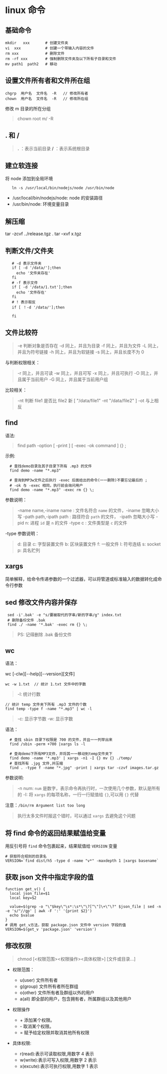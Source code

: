 # linux 命令

## 基础命令

```shell
mkdir   xxx       # 创建文件夹
vi  xxx           # 创建一个带输入内容的文件
rm xxx            # 删除文件
rm -rf xxx        # 强制删除文件夹及以下所有子目录和文件
mv path1  path2   # 移动
```

## 设置文件所有者和文件所在组

```shell
chgrp  用户名  文件名  -R   // 修改所有者
chown  用户名  文件名  -R   // 修改所在组
```

修改 m 目录的所在分组

> chown root m/ -R

## . 和 /

> **.** ：表示当前目录
> **/** ：表示系统根目录

## 建立软连接

将 node 添加到全局环境

```shell
   ln -s /usr/local/bin/nodejs/node /usr/bin/node
```

- /usr/local/bin/nodejs/node: node 的安装路径
- /usr/bin/node: 环境变量目录

## 解压缩

tar -zcvf ../release.tgz .
tar –xvf x.tgz

## 判断文件/文件夹

```shell
   # -d 表示文件夹
   if [ -d '/data/'];then
     echo '文件夹存在'
   fi
   # -f 表示文件
   if [ -d '/data/1.txt'];then
     echo '文件存在'
   fi
   # ! 表示取反
   if [ ！-d '/data/'];then

   fi
```

## 文件比较符

> -e 判断对象是否存在
> -d 同上，并且为目录
> -f 同上，并且为文件
> -L 同上，并且为符号链接
> -h 同上，并且为软链接
> -s 同上，并且长度不为 0

与判断权限相关：

> -r 同上，并且可读
> -w 同上，并且可写
> -x 同上，并且可执行
> -O 同上，并且属于当前用户
> -G 同上，并且属于当前用户组

比较相关：

> -nt 判断 file1 是否比 file2 新 [ "/data/file1" -nt "/data/file2" ]
> -ot 与上相反

## find

语法:

> find path -option [ -print ] [ -exec -ok command ] {} \;

示例:

```shell
  # 查找demo目录及其子目录下所有 .mp3 的文件
  find demo -name "*.mp3"

  # 查询到MP3w文件之后执行 -exec 后面给出的命令(一一删除)不要忘记最后的 ;
  # -ok 与 -exec 相同，执行前会询问用户
  find demo -name "*.mp3" -exec rm {} \;
```

参数说明：

> -name name,-iname name : 文件名符合 `name` 的文件，-iname 忽略大小写
> -path path,-ipath path : 路径符合 `path` 的文件， -ipath 忽略大小写
> -pid n: 进程 `id` 是 `n` 的文件
> -type c : 文件类型是 `c` 的文件

-type 参数说明：

> d: 目录
> c: 字型装置文件
> b: 区块装置文件
> f: 一般文件
> l: 符号连结
> s: socket
> p: 具名贮列

## xargs

简单解释，给命令传递参数的一个过滤器，可以将管道或标准输入的数据转化成命令行参数

## sed 修改文件内容并保存

```shell
 sed -i'.bak' -e "s/要被取代的字串/新的字串/g" index.txt
 # 删除备份文件 .bak
 find ./ -name '*.bak' -exec rm {} \;
```

> PS: 记得删除 .bak 备份文件

## wc

语法：

wc [-clw][--help][--version][文件]

```shell
wc -w 1.txt  // 统计 1.txt 文件中的字数
```

> -l: 统计行数

```shell
// 统计 temp 文件夹下所有 .mp3 文件的个数
find temp -type f -name "*.mp3" | wc -l
```

> -c: 显示字节数
> -w: 显示字数

语法：

```shell
  # 查找 sbin 目录下权限是 700 的文件，并且一一列举出来
  find /sbin -perm +700 |xargs ls -l

  # 查询demo下所有MP3文件，并将其一一移动到temp文件夹下
  find demo -name '*.mp3' | xargs -n1 -I {} mv {} ./temp/
  # 查找所有 .jpg 文件,并压缩
  find . -type f -name "*.jpg" -print | xargs tar -czvf images.tar.gz
```

参数说明:

> -n num: `num` 是数字，表示命令再执行时，一次使用几个参数，默认是所有的
> -I: 将 `xargs` 的每项名称，一行一行赋值给 `{}`,可以用 `{}` 代替

注意：`/bin/rm Argument list too long`

> 执行太多文件时报这个错时，可以通过 `xargs` 去避免这个问题

## 将 find 命令的返回结果赋值给变量

用反引号将 `find` 命令包裹起来，结果赋值给 `VERSION` 变量

```shell
# 获取符合规则的目录名
VERSION=`find dist/h5 -type d -name "v*" -maxdepth 1 |xargs basename`
```

## 获取 json 文件中指定字段的值

```shell
function get_v() {
  local json_file=$1
  local key=$2

  value=$(grep -o "\"$key\"\s*:\s*\"\?[^\"]\+\"\?" $json_file | sed -n -e 's/"//gp' | awk -F ':' '{print $2}')
  echo $value
}
# 调用 get_v方法，获取 package.json 文件中 version 字段的值
VERSION=$(get_v 'package.json' 'version')
```

## 修改权限

> chmod [<权限范围><权限操作><具体权限>] [文件或目录…]

- 权限范围：

  - u(user) 文件所有者
  - g(group) 文件所有者所在群组
  - o(other) 文件所有者及群组以外的用户
  - a(all) 即全部的用户，包含拥有者，所属群组以及其他用户

- 权限操作

  - \+ 添加某个权限。
  - \- 取消某个权限。
  - \= 赋予给定权限并取消其他所有权限

- 具体权限:
  - r(read):表示可读取权限,用数字 4 表示
  - w(write):表示可写入权限,用数字 2 表示
  - x(excute):表示可执行权限,用数字 1 表示
